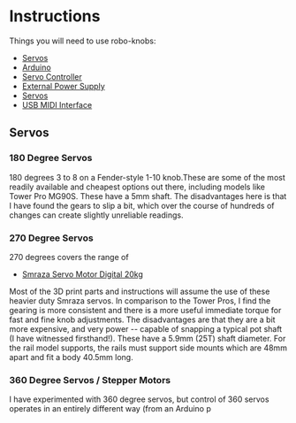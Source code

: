 # Instructions

Things you will need to use robo-knobs:
- [Servos](https://github.com/narad/robo-knob/edit/main/instructions/README.md#Servos)
- [Arduino](https://github.com/narad/robo-knob/edit/main/instructions/README.md#Arduino)
- [Servo Controller](https://github.com/narad/robo-knob/edit/main/instructions/README.md#Servo-Controller)
- [External Power Supply](https://github.com/narad/robo-knob/edit/main/instructions/README.md#external-power-supply)
- [Servos](https://github.com/narad/robo-knob/edit/main/instructions/README.md#Servos)
- [USB MIDI Interface](https://github.com/narad/robo-knob/edit/main/instructions/README.md#Servos)


## Servos

### 180 Degree Servos

180 degrees  3 to 8 on a Fender-style 1-10 knob.These are some of the most readily available and cheapest options out there, including models like Tower Pro MG90S.  These have a 5mm shaft.  The disadvantages here is that I have found the gears to slip a bit, which over the course of hundreds of changes can create slightly unreliable readings.

### 270 Degree Servos

270 degrees covers the range of 

- [Smraza Servo Motor Digital 20kg](https://www.amazon.co.jp/gp/product/B087D1LWB3/ref=ppx_yo_dt_b_asin_title_o07_s00?ie=UTF8&psc=1)

Most of the 3D print parts and instructions will assume the use of these heavier duty Smraza servos.  In comparison to the Tower Pros, I find the gearing is more consistent and there is a more useful immediate torque for fast and fine knob adjustments.  The disadvantages are that they are a bit more expensive, and very power -- capable of snapping a typical pot shaft (I have witnessed firsthand!).  These have a 5.9mm (25T) shaft diameter.  For the rail model supports, the rails must support side mounts which are 48mm apart and fit a body 40.5mm long.

### 360 Degree Servos / Stepper Motors

I have experimented with 360 degree servos, but control of 360 servos operates in an entirely different way (from an Arduino p
